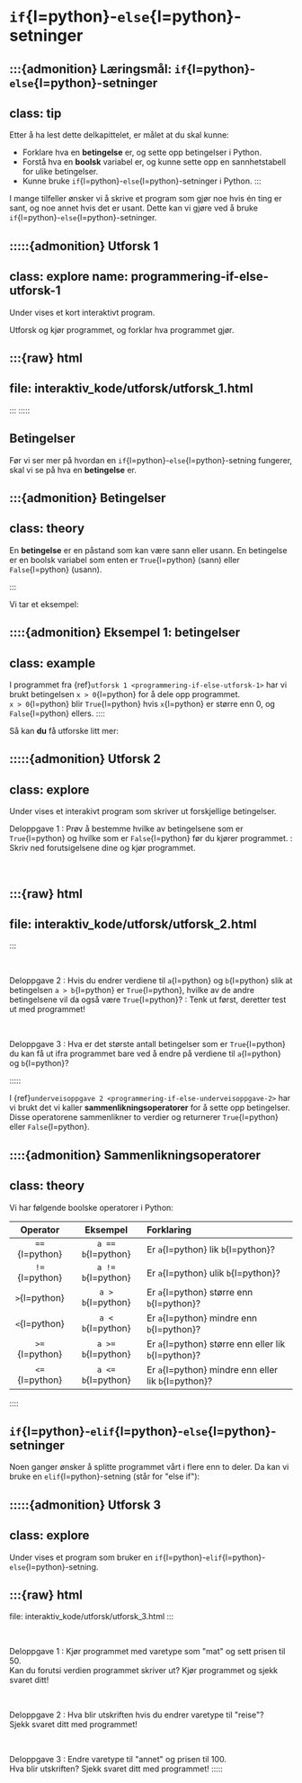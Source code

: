 # `if`{l=python}-`else`{l=python}-setninger

:::{admonition} Læringsmål: `if`{l=python}-`else`{l=python}-setninger
---
class: tip
--- 
Etter å ha lest dette delkapittelet, er målet at du skal kunne:
* Forklare hva en **betingelse** er, og sette opp betingelser i Python.
* Forstå hva en **boolsk** variabel er, og kunne sette opp en sannhetstabell for ulike betingelser.
* Kunne bruke `if`{l=python}-`else`{l=python}-setninger i Python.
:::


I mange tilfeller ønsker vi å skrive et program som gjør noe hvis én ting er sant, og noe annet hvis det er usant. Dette kan vi gjøre ved å bruke `if`{l=python}-`else`{l=python}-setninger.


:::::{admonition} Utforsk 1
---
class: explore
name: programmering-if-else-utforsk-1
---
Under vises et kort interaktivt program. 

Utforsk og kjør programmet, og forklar hva programmet gjør.

:::{raw} html
---
file: interaktiv_kode/utforsk/utforsk_1.html
---
:::
:::::


## Betingelser
Før vi ser mer på hvordan en `if`{l=python}-`else`{l=python}-setning fungerer, skal vi se på hva en **betingelse** er. 


:::{admonition} Betingelser
---
class: theory
---

En **betingelse** er en påstand som kan være sann eller usann. En betingelse er en boolsk variabel som enten er `True`{l=python} (sann) eller `False`{l=python} (usann).

:::

Vi tar et eksempel:

::::{admonition} Eksempel 1: betingelser
---
class: example
---
I programmet fra {ref}`utforsk 1 <programmering-if-else-utforsk-1>` har vi brukt betingelsen `x > 0`{l=python} for å dele opp programmet. <br> 
`x > 0`{l=python} blir `True`{l=python} hvis `x`{l=python} er større enn 0, og `False`{l=python} ellers.
:::: 


Så kan **du** få utforske litt mer:

:::::{admonition} Utforsk 2
---
class: explore
---
Under vises et interakivt program som skriver ut forskjellige betingelser.


Deloppgave 1
: Prøv å bestemme hvilke av betingelsene som er `True`{l=python} og hvilke som er `False`{l=python} før du kjører programmet. 
: Skriv ned forutsigelsene dine og kjør programmet.

<br>



:::{raw} html
---
file: interaktiv_kode/utforsk/utforsk_2.html
---
:::


<br>

Deloppgave 2
: Hvis du endrer verdiene til `a`{l=python} og `b`{l=python} slik at betingelsen `a > b`{l=python} er `True`{l=python}, hvilke av de andre betingelsene vil da også være `True`{l=python}? 
: Tenk ut først, deretter test ut med programmet!


<br>

Deloppgave 3
: Hva er det største antall betingelser som er `True`{l=python} du kan få ut ifra programmet bare ved å endre på verdiene til `a`{l=python} og `b`{l=python}?



:::::

I {ref}`underveisoppgave 2 <programmering-if-else-underveisoppgave-2>` har vi brukt det vi kaller **sammenlikningsoperatorer** for å sette opp betingelser. Disse operatorene sammenlikner to verdier og returnerer `True`{l=python} eller `False`{l=python}.

::::{admonition} Sammenlikningsoperatorer
---
class: theory
---

Vi har følgende boolske operatorer i Python:

| Operator | Eksempel | Forklaring |
|:--------:|:-----------:|:---------|
| `==`{l=python} | `a == b`{l=python} | Er `a`{l=python} lik `b`{l=python}? |
| `!=`{l=python} | `a != b`{l=python} | Er `a`{l=python} ulik `b`{l=python}? |
| `>`{l=python} | `a > b`{l=python} | Er `a`{l=python} større enn `b`{l=python}? |
| `<`{l=python} | `a < b`{l=python} | Er `a`{l=python} mindre enn `b`{l=python}? |
| `>=`{l=python} | `a >= b`{l=python} | Er `a`{l=python} større enn eller lik `b`{l=python}? |
| `<=`{l=python} | `a <= b`{l=python} | Er `a`{l=python} mindre enn eller lik `b`{l=python}? |
::::




## `if`{l=python}-`elif`{l=python}-`else`{l=python}-setninger

Noen ganger ønsker å splitte programmet vårt i flere enn to deler. Da kan vi bruke en `elif`{l=python}-setning (står for "else if"): 

:::::{admonition} Utforsk 3
---
class: explore
---
Under vises et program som bruker en `if`{l=python}-`elif`{l=python}-`else`{l=python}-setning. 

:::{raw} html
---
file: interaktiv_kode/utforsk/utforsk_3.html
:::

<br>

Deloppgave 1
: Kjør programmet med varetype som "mat" og sett prisen til 50. <br> Kan du forutsi verdien programmet skriver ut? Kjør programmet og sjekk svaret ditt!


<br>

Deloppgave 2
: Hva blir utskriften hvis du endrer varetype til "reise"? <br> Sjekk svaret ditt med programmet!


<br>

Deloppgave 3
: Endre varetype til "annet" og prisen til 100. <br> Hva blir utskriften? Sjekk svaret ditt med programmet!
:::::

